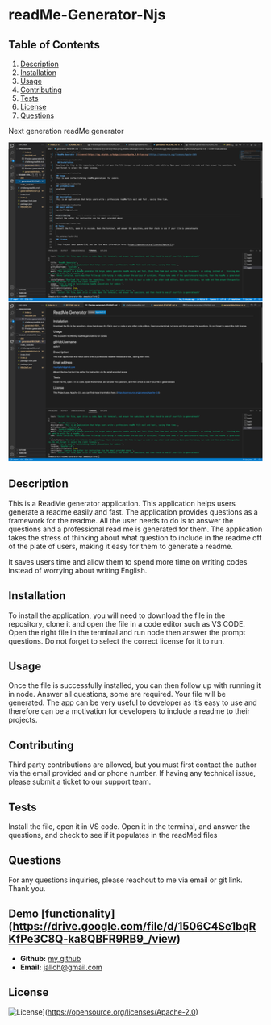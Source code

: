 # readMe-Generator-Njs
## Table of Contents

1. [Description](#description)
2. [Installation](#installation)
3. [Usage](#usage)
5. [Contributing](#contributing)
6. [Tests](#tests)
7. [License](#license)
8. [Questions](#questions)

Next generation readMe generator

![Homepage.](./images/image1.png)
![Homepage.](./images/image2.png)
## Description
This is a ReadMe generator application. This application helps users generate a readme easily and fast. 
The application provides questions as a framework for the readme. All the user needs to do is to answer the questions and a professional read me is generated for them.
The application takes the stress of thinking about what question to include in the readme off of the plate of users, making it easy for them to generate a readme.

It saves users time and allow them to spend more time on writing codes instead of worrying about writing English.

## Installation

To install the application, you will need to download the file in the repository, clone it and open the file in a code editor such as VS CODE. 
Open the right file in the terminal and run node then answer the prompt questions. Do not forget to select the correct license for it to run. 

## Usage
Once the file is successfully installed, you can then follow up with running it in node. Answer all questions, some are required. Your file will be generated.
The app can be very useful to developer as it’s easy to use and therefore can be a motivation for developers to include a readme to their projects.

## Contributing
Third party contributions are allowed, but you must first contact the author via the email provided and or phone number. If having any technical issue,
please submit a ticket to our support team.

## Tests
Install the file, open it in VS code. Open it in the terminal, and answer the questions, and check to see if it populates in the readMed files

## Questions

For any questions inquiries, please reachout to me via email or git link. Thank you.

## Demo [functionality] (https://drive.google.com/file/d/1506C4Se1bqRKfPe3C8Q-ka8QBFR9RB9_/view)

- **Github:** [my github](https://ajalloh1.github.io/readMe-Generator-Njs/)
- **Email:** [jalloh@gmail.com](jalloh@gmail.co)
## License

![License](https://img.shields.io/badge/License-Apache_2.0-blue.svg)](https://opensource.org/licenses/Apache-2.0)